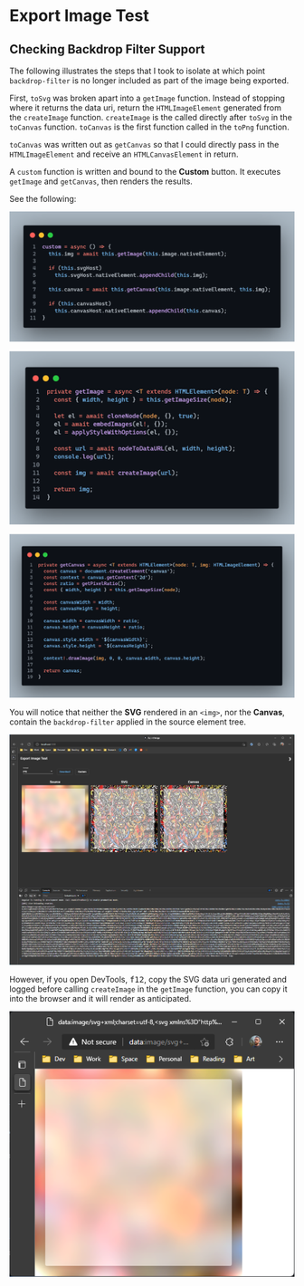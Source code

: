 # Export Image Test

## Checking Backdrop Filter Support

The following illustrates the steps that I took to isolate at which point `backdrop-filter` is no longer included as part of the image being exported.

First, `toSvg` was broken apart into a `getImage` function. Instead of stopping where it returns the data uri, return the `HTMLImageElement` generated from the `createImage` function. `createImage` is the called directly after `toSvg` in the `toCanvas` function. `toCanvas` is the first function called in the `toPng` function.

`toCanvas` was written out as `getCanvas` so that I could directly pass in the `HTMLImageElement` and receive an `HTMLCanvasElement` in return.

A `custom` function is written and bound to the **Custom** button. It executes `getImage` and `getCanvas`, then renders the results.

See the following:

![01-custom](./readme/01-custom.png)  

![02-get-image](./readme/02-get-image.png)

![03-get-canavs](./readme/03-get-canvas.png)

You will notice that neither the **SVG** rendered in an `<img>`, nor the **Canvas**, contain the `backdrop-filter` applied in the source element tree.

![04-test](./readme/04-test.png)

However, if you open DevTools, <kbd>f12</kbd>, copy the SVG data uri generated and logged before calling `createImage` in the `getImage` function, you can copy it into the browser and it will render as anticipated.

![05-open-svg](./readme/05-open-svg.png)

